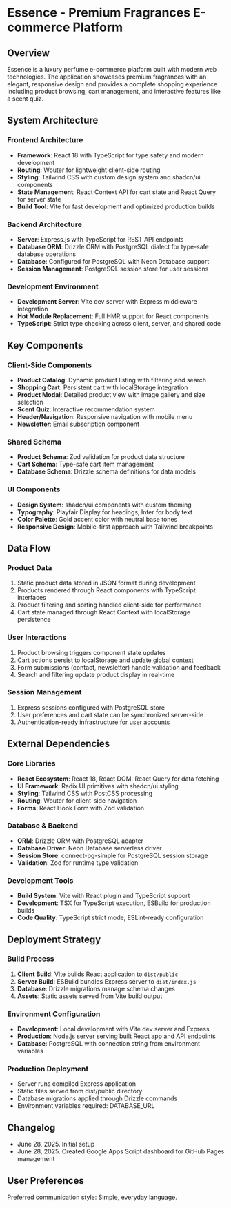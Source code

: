 # Essence - Premium Fragrances E-commerce Platform

## Overview

Essence is a luxury perfume e-commerce platform built with modern web technologies. The application showcases premium fragrances with an elegant, responsive design and provides a complete shopping experience including product browsing, cart management, and interactive features like a scent quiz.

## System Architecture

### Frontend Architecture
- **Framework**: React 18 with TypeScript for type safety and modern development
- **Routing**: Wouter for lightweight client-side routing
- **Styling**: Tailwind CSS with custom design system and shadcn/ui components
- **State Management**: React Context API for cart state and React Query for server state
- **Build Tool**: Vite for fast development and optimized production builds

### Backend Architecture
- **Server**: Express.js with TypeScript for REST API endpoints
- **Database ORM**: Drizzle ORM with PostgreSQL dialect for type-safe database operations
- **Database**: Configured for PostgreSQL with Neon Database support
- **Session Management**: PostgreSQL session store for user sessions

### Development Environment
- **Development Server**: Vite dev server with Express middleware integration
- **Hot Module Replacement**: Full HMR support for React components
- **TypeScript**: Strict type checking across client, server, and shared code

## Key Components

### Client-Side Components
- **Product Catalog**: Dynamic product listing with filtering and search
- **Shopping Cart**: Persistent cart with localStorage integration
- **Product Modal**: Detailed product view with image gallery and size selection
- **Scent Quiz**: Interactive recommendation system
- **Header/Navigation**: Responsive navigation with mobile menu
- **Newsletter**: Email subscription component

### Shared Schema
- **Product Schema**: Zod validation for product data structure
- **Cart Schema**: Type-safe cart item management
- **Database Schema**: Drizzle schema definitions for data models

### UI Components
- **Design System**: shadcn/ui components with custom theming
- **Typography**: Playfair Display for headings, Inter for body text
- **Color Palette**: Gold accent color with neutral base tones
- **Responsive Design**: Mobile-first approach with Tailwind breakpoints

## Data Flow

### Product Data
1. Static product data stored in JSON format during development
2. Products rendered through React components with TypeScript interfaces
3. Product filtering and sorting handled client-side for performance
4. Cart state managed through React Context with localStorage persistence

### User Interactions
1. Product browsing triggers component state updates
2. Cart actions persist to localStorage and update global context
3. Form submissions (contact, newsletter) handle validation and feedback
4. Search and filtering update product display in real-time

### Session Management
1. Express sessions configured with PostgreSQL store
2. User preferences and cart state can be synchronized server-side
3. Authentication-ready infrastructure for user accounts

## External Dependencies

### Core Libraries
- **React Ecosystem**: React 18, React DOM, React Query for data fetching
- **UI Framework**: Radix UI primitives with shadcn/ui styling
- **Styling**: Tailwind CSS with PostCSS processing
- **Routing**: Wouter for client-side navigation
- **Forms**: React Hook Form with Zod validation

### Database & Backend
- **ORM**: Drizzle ORM with PostgreSQL adapter
- **Database Driver**: Neon Database serverless driver
- **Session Store**: connect-pg-simple for PostgreSQL session storage
- **Validation**: Zod for runtime type validation

### Development Tools
- **Build System**: Vite with React plugin and TypeScript support
- **Development**: TSX for TypeScript execution, ESBuild for production builds
- **Code Quality**: TypeScript strict mode, ESLint-ready configuration

## Deployment Strategy

### Build Process
1. **Client Build**: Vite builds React application to `dist/public`
2. **Server Build**: ESBuild bundles Express server to `dist/index.js`
3. **Database**: Drizzle migrations manage schema changes
4. **Assets**: Static assets served from Vite build output

### Environment Configuration
- **Development**: Local development with Vite dev server and Express
- **Production**: Node.js server serving built React app and API endpoints
- **Database**: PostgreSQL with connection string from environment variables

### Production Deployment
- Server runs compiled Express application
- Static files served from dist/public directory
- Database migrations applied through Drizzle commands
- Environment variables required: DATABASE_URL

## Changelog
- June 28, 2025. Initial setup
- June 28, 2025. Created Google Apps Script dashboard for GitHub Pages management

## User Preferences

Preferred communication style: Simple, everyday language.